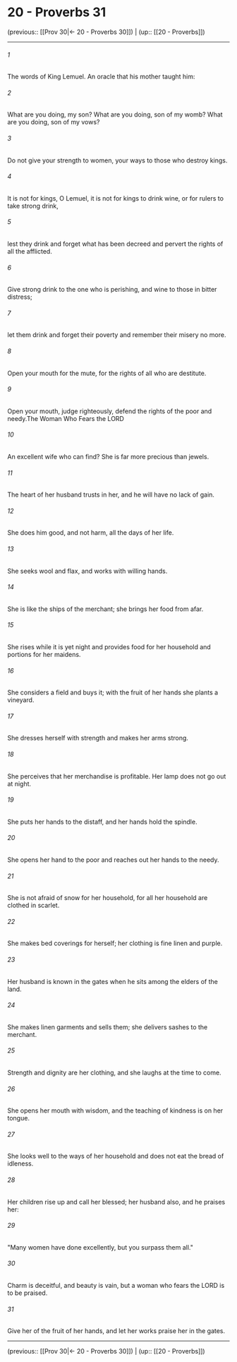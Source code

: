 # 20 - Proverbs 31

(previous:: [[Prov 30|← 20 - Proverbs 30]]) | (up:: [[20 - Proverbs]])

***


###### 1 
The words of King Lemuel. An oracle that his mother taught him: 

###### 2 
What are you doing, my son? What are you doing, son of my womb? What are you doing, son of my vows? 

###### 3 
Do not give your strength to women, your ways to those who destroy kings. 

###### 4 
It is not for kings, O Lemuel, it is not for kings to drink wine, or for rulers to take strong drink, 

###### 5 
lest they drink and forget what has been decreed and pervert the rights of all the afflicted. 

###### 6 
Give strong drink to the one who is perishing, and wine to those in bitter distress; 

###### 7 
let them drink and forget their poverty and remember their misery no more. 

###### 8 
Open your mouth for the mute, for the rights of all who are destitute. 

###### 9 
Open your mouth, judge righteously, defend the rights of the poor and needy.The Woman Who Fears the LORD 

###### 10 
An excellent wife who can find? She is far more precious than jewels. 

###### 11 
The heart of her husband trusts in her, and he will have no lack of gain. 

###### 12 
She does him good, and not harm, all the days of her life. 

###### 13 
She seeks wool and flax, and works with willing hands. 

###### 14 
She is like the ships of the merchant; she brings her food from afar. 

###### 15 
She rises while it is yet night and provides food for her household and portions for her maidens. 

###### 16 
She considers a field and buys it; with the fruit of her hands she plants a vineyard. 

###### 17 
She dresses herself with strength and makes her arms strong. 

###### 18 
She perceives that her merchandise is profitable. Her lamp does not go out at night. 

###### 19 
She puts her hands to the distaff, and her hands hold the spindle. 

###### 20 
She opens her hand to the poor and reaches out her hands to the needy. 

###### 21 
She is not afraid of snow for her household, for all her household are clothed in scarlet. 

###### 22 
She makes bed coverings for herself; her clothing is fine linen and purple. 

###### 23 
Her husband is known in the gates when he sits among the elders of the land. 

###### 24 
She makes linen garments and sells them; she delivers sashes to the merchant. 

###### 25 
Strength and dignity are her clothing, and she laughs at the time to come. 

###### 26 
She opens her mouth with wisdom, and the teaching of kindness is on her tongue. 

###### 27 
She looks well to the ways of her household and does not eat the bread of idleness. 

###### 28 
Her children rise up and call her blessed; her husband also, and he praises her: 

###### 29 
"Many women have done excellently, but you surpass them all." 

###### 30 
Charm is deceitful, and beauty is vain, but a woman who fears the LORD is to be praised. 

###### 31 
Give her of the fruit of her hands, and let her works praise her in the gates.

***

(previous:: [[Prov 30|← 20 - Proverbs 30]]) | (up:: [[20 - Proverbs]])
